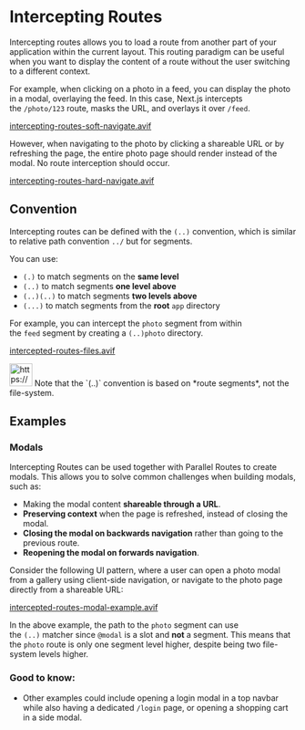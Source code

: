 # Intercepting Routes

Intercepting routes allows you to load a route from another part of your application within the current layout. This routing paradigm can be useful when you want to display the content of a route without the user switching to a different context.

For example, when clicking on a photo in a feed, you can display the photo in a modal, overlaying the feed. In this case, Next.js intercepts the `/photo/123` route, masks the URL, and overlays it over `/feed`.

[intercepting-routes-soft-navigate.avif](Intercepting%20Routes%201b2aeacbb29981edaa6ae74c0043e6c7/intercepting-routes-soft-navigate.avif)

However, when navigating to the photo by clicking a shareable URL or by refreshing the page, the entire photo page should render instead of the modal. No route interception should occur.

[intercepting-routes-hard-navigate.avif](Intercepting%20Routes%201b2aeacbb29981edaa6ae74c0043e6c7/intercepting-routes-hard-navigate.avif)

## Convention

Intercepting routes can be defined with the `(..)` convention, which is similar to relative path convention `../` but for segments.

You can use:

- `(.)` to match segments on the **same level**
- `(..)` to match segments **one level above**
- `(..)(..)` to match segments **two levels above**
- `(...)` to match segments from the **root** `app` directory

For example, you can intercept the `photo` segment from within the `feed` segment by creating a `(..)photo` directory.

[intercepted-routes-files.avif](Intercepting%20Routes%201b2aeacbb29981edaa6ae74c0043e6c7/intercepted-routes-files.avif)

<aside>
<img src="https://www.notion.so/icons/new-alert_yellow.svg" alt="https://www.notion.so/icons/new-alert_yellow.svg" width="40px" /> Note that the `(..)` convention is based on *route segments*, not the file-system.

</aside>

## Examples

### Modals

Intercepting Routes can be used together with Parallel Routes to create modals. This allows you to solve common challenges when building modals, such as:

- Making the modal content **shareable through a URL**.
- **Preserving context** when the page is refreshed, instead of closing the modal.
- **Closing the modal on backwards navigation** rather than going to the previous route.
- **Reopening the modal on forwards navigation**.

Consider the following UI pattern, where a user can open a photo modal from a gallery using client-side navigation, or navigate to the photo page directly from a shareable URL:

[intercepted-routes-modal-example.avif](Intercepting%20Routes%201b2aeacbb29981edaa6ae74c0043e6c7/intercepted-routes-modal-example.avif)

In the above example, the path to the `photo` segment can use the `(..)` matcher since `@modal` is a slot and **not** a segment. This means that the `photo` route is only one segment level higher, despite being two file-system levels higher.

### Good to know:

- Other examples could include opening a login modal in a top navbar while also having a dedicated `/login` page, or opening a shopping cart in a side modal.